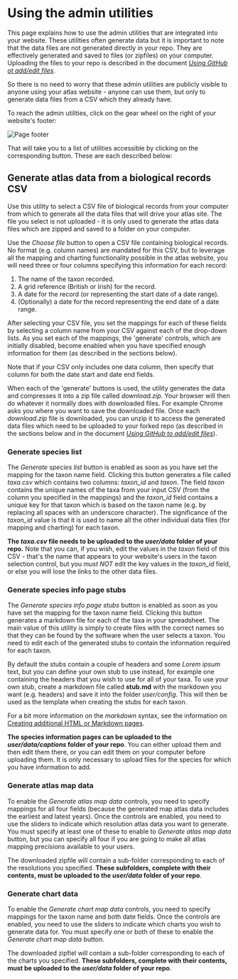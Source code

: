 # Using the admin utilities
This page explains how to use the admin utilities that are integrated into your website. These utilities often generate data but it is important to note that the data files are not generated directly in your repo. They are effectively generated and saved to files (or zipfiles) on your computer. Uploading the files to your repo is described in the document [*Using GitHub ot add/edit files*](./docs-add-edit-config.md).

So there is no need to worry that these admin utilities are publicly visible to anyone using your atlas website - anyone can use them, but only to generate data files from a CSV which they already have.

To reach the admin utilities, click on the gear wheel on the right of your website's footer:

![Page footer](./images/footer.png)

That will take you to a list of utilities accessible by clicking on the corresponding button. These are each described below:

## Generate atlas data from a biological records CSV
Use this utility to select a CSV file of biological records from your computer from which to generate all the data files that will drive your atlas site. The file you select is not uploaded - it is only used to generate the atlas data files which are zipped and saved to a folder on your computer.

Use the *Choose file* button to open a CSV file containing biological records. No format (e.g. column names) are mandated for this CSV, but to leverage all the mapping and charting functionality possible in the atlas website, you will need three or four columns specifying this information for each record:

1. The name of the taxon recorded.
2. A grid reference (British or Irish) for the record.
3. A date for the record (or representing the start date of a date range).
4. (Optionally) a date for the record representing the end date of a date range.

After selecting your CSV file, you set the mappings for each of these fields by selecting a column name from your CSV against each of the drop-down lists. As you set each of the mappings, the 'generate' controls, which are initially disabled, become enabled when you have specified enough information for them (as described in the sections below).

Note that if your CSV only includes one data column, then specify that column for both the date start and date end fields.

When each of the 'generate' buttons is used, the utility generates the data and compresses it into a zip file called *download.zip*. Your browser will then do whatever it normally does with downloaded files. For example Chrome asks you where you want to save the downloaded file. Once each *download.zip* file is downloaded, you can unzip it to access the generated data files which need to be uploaded to your forked repo (as described in the sections below and in the document [*Using GitHub to add/edit files*](./docs-add-edit-config.md)). 

### Generate species list
The *Generate species list* button is enabled as soon as you have set the mapping for the taxon name field. Clicking this button generates a file called *taxa.csv* which contains two columns: *taxon_id* and *taxon*. The field *taxon* contains the unique names of the taxa from your input CSV (from the column you specified in the mappings) and the *taxon_id* field contains a unique key for that taxon which is based on the taxon name (e.g. by replacing all spaces with an underscore character). The significance of the *taxon_id* value is that it is used to name all the other individual data files (for mapping and charting) for each taxon.

**The *taxa.csv* file needs to be uploaded to the *user/data* folder of your repo.** Note that you can, if you wish, edit the values in the *taxon* field of this CSV - that's the name that appears to your website's users in the taxon selection control, but you *must NOT* edit the key values in the *taxon_id* field, or else you will lose the links to the other data files.

### Generate species info page stubs
The *Generate species info page stubs* button is enabled as soon as you have set the mapping for the taxon name field. Clicking this button generates a markdown file for each of the taxa in your spreadsheet. The main value of this utility is simply to create files with the correct names so that they can be found by the software when the user selects a taxon. You need to edit each of the generated stubs to contain the information required for each taxon. 

By default the stubs contain a couple of headers and some *Lorem ipsum* text, but you can define your own stub to use instead, for example one containing the headers that you wish to use for all of your taxa. To use your own stub, create a markdown file called **stub.md** with the markdown you want (e.g. headers) and save it into the folder *user/config*. This will then be used as the template when creating the stubs for each taxon.

For a bit more information on the *markdown* syntax, see the information on [Creating additional HTML or Markdown pages](./docs-additional-pages.md).

**The species information pages can be uploaded to the *user/data/captions* folder of your repo**. You can either upload them and then edit them there, or you can edit them on your computer before uploading them. It is only necessary to upload files for the species for which you have information to add.

### Generate atlas map data
To enable the *Generate atlas map data* controls, you need to specify mappings for all four fields (because the generated map atlas data includes the earliest and latest years). Once the controls are enabled, you need to use the sliders to indicate which resolution atlas data you want to generate. You must specify at least one of these to enable to *Generate atlas map data* button, but you can specify all four if you are going to make all atlas mapping precisions available to your users.

The downloaded zipfile will contain a sub-folder corresponding to each of the resolutions you specified. **These subfolders, complete with their contents, must be uploaded to the *user/data* folder of your repo**.

### Generate chart data
To enable the *Generate chart map data* controls, you need to specify mappings for the taxon name and both date fields. Once the controls are enabled, you need to use the sliders to indicate which charts you wish to generate data for. You must specify one or both of these to enable the *Generate chart map data* button.

The downloaded zipfiel will contain a sub-folder corresponding to each of the charts you specified. **These subfolders, complete with their contents, must be uploaded to the *user/data* folder of your repo**.
